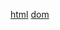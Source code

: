 [html](https://html.spec.whatwg.org/multipage/)
[dom](https://dom.spec.whatwg.org/#concept-tree-order)